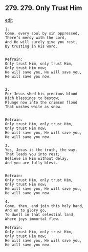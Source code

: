 
## 279.  279. Only Trust Him
[edit](https://docs.google.com/document/d/1iqSp9qxVIyTsV2gcOIPXk5z8WWJjSYHw/edit?mode=html)






    1.
    Come, every soul by sin oppressed,
    There’s mercy with the Lord,
    And He will surely give you rest,
    By trusting in His word.


    Refrain:
    Only trust Him, only trust Him,
    Only trust Him now;
    He will save you, He will save you,
    He will save you now.


    2.
    For Jesus shed his precious blood
    Rich blessings to bestow;
    Plunge now into the crimson flood
    That washes white as snow.


    Refrain:
    Only trust Him, only trust Him,
    Only trust Him now;
    He will save you, He will save you,
    He will save you now.

    3.
    Yes, Jesus is the truth, the way,
    That leads you into rest;
    Believe in Him without delay,
    And you are fully blest.


    Refrain:
    Only trust Him, only trust Him,
    Only trust Him now;
    He will save you, He will save you,
    He will save you now.

    4.
    Come, then, and join this holy band,
    And on to glory go,
    To dwell in that celestial land,
    Where joys immortal flow.

    Refrain:
    Only trust Him, only trust Him,
    Only trust Him now;
    He will save you, He will save you,
    He will save you now.

